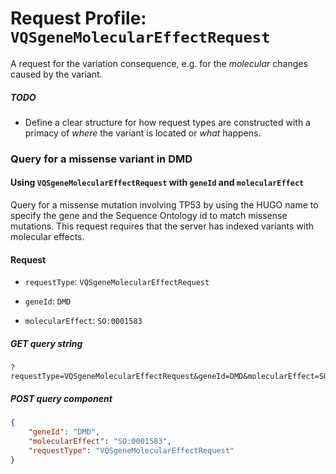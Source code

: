# Request Profile: `VQSgeneMolecularEffectRequest`

A request for the variation consequence, e.g. for the _molecular_ changes
caused by the variant.

##### TODO

* Define a clear structure for how request types are constructed with a
  primacy of *where* the variant is located or *what* happens. 

### Query for a missense variant in DMD

#### Using `VQSgeneMolecularEffectRequest` with `geneId` and `molecularEffect`

Query for a missense mutation involving TP53 by using the HUGO name to specify the
gene and the Sequence Ontology id to match missense mutations. This request
requires that the server has indexed variants with molecular effects.
#### Request 

    
* `requestType`: `VQSgeneMolecularEffectRequest`    


    
* `geneId`: `DMD`    


    
* `molecularEffect`: `SO:0001583`    




##### GET query string
```
?requestType=VQSgeneMolecularEffectRequest&geneId=DMD&molecularEffect=SO:0001583
```



##### POST query component 
```json
{
    "geneId": "DMD",
    "molecularEffect": "SO:0001583",
    "requestType": "VQSgeneMolecularEffectRequest"
}
```
